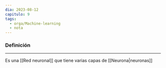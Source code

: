 ```yaml
---
dia: 2023-08-12
capitulo: 9
tags:
  - orga/Machine-learning
  - nota
---
```

### Definición
---
Es una [[Red neuronal]] que tiene varias capas de [[Neurona|neuronas]]